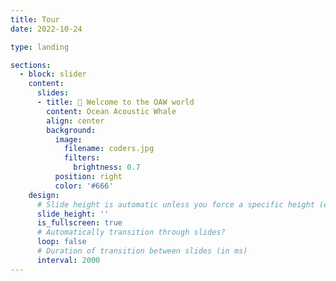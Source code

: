```yaml
---
title: Tour
date: 2022-10-24

type: landing

sections:
  - block: slider
    content:
      slides:
      - title: 👋 Welcome to the OAW world
        content: Ocean Acoustic Whale
        align: center
        background:
          image:
            filename: coders.jpg
            filters:
              brightness: 0.7
          position: right
          color: '#666'
    design:
      # Slide height is automatic unless you force a specific height (e.g. '400px')
      slide_height: ''
      is_fullscreen: true
      # Automatically transition through slides?
      loop: false
      # Duration of transition between slides (in ms)
      interval: 2000
---
```

